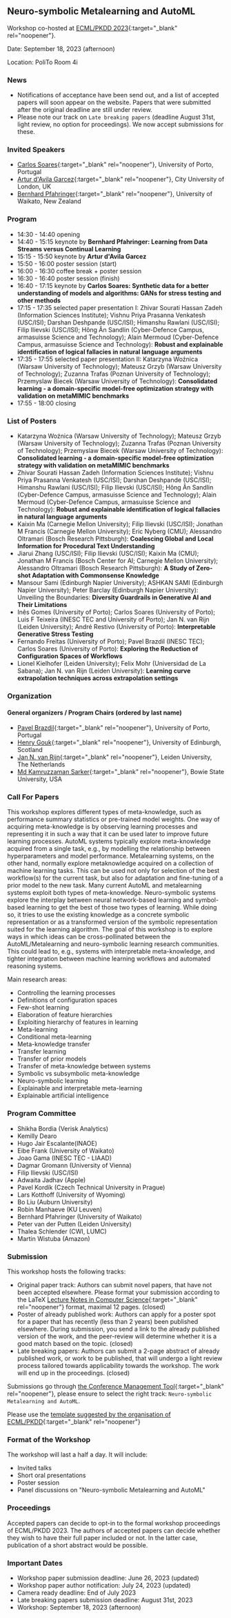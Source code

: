 ## Neuro-symbolic Metalearning and AutoML
Workshop co-hosted at [ECML/PKDD 2023](https://2023.ecmlpkdd.org/){:target="_blank" rel="noopener"}. 

Date: September 18, 2023 (afternoon)

Location: PoliTo Room 4i

### News ###

* Notifications of acceptance have been send out, and a list of accepted papers will soon appear on the website. Papers that were submitted after the original deadline are still under review. 
* Please note our track on `Late breaking papers` (deadline August 31st, light review, no option for proceedings). We now accept submissions for these. 


### Invited Speakers

* [Carlos Soares](https://sigarra.up.pt/feup/en/func_geral.formview?p_codigo=235847){:target="_blank" rel="noopener"}, University of Porto, Portugal
* [Artur d'Avila Garcez](https://www.city.ac.uk/about/people/academics/artur-davila-garcez){:target="_blank" rel="noopener"}, City University of London, UK
* [Bernhard Pfahringer](https://profiles.waikato.ac.nz/bernhard.pfahringer){:target="_blank" rel="noopener"}, University of Waikato, New Zealand


### Program 

* 14:30 - 14:40 opening
* 14:40 - 15:15 keynote by **Bernhard Pfahringer: Learning from Data Streams versus Continual Learning**
* 15:15 - 15:50 keynote by **Artur d'Avila Garcez**
* 15:50 - 16:00 poster session (start)
* 16:00 - 16:30 coffee break + poster session
* 16:30 - 16:40 poster session (finish)
* 16:40 - 17:15 keynote by **Carlos Soares: Synthetic data for a better understanding of models and algorithms: GANs for stress testing and other methods**
* 17:15 - 17:35 selected paper presentation I: Zhivar Sourati Hassan Zadeh (Information Sciences Institute); Vishnu Priya Prasanna Venkatesh (USC/ISI); Darshan Deshpande (USC/ISI); Himanshu Rawlani (USC/ISI); Filip Ilievski (USC/ISI); Hông Ân Sandlin (Cyber-Defence Campus, armasuisse Science and Technology); Alain Mermoud (Cyber-Defence Campus, armasuisse Science and Technology): **Robust and explainable identification of logical fallacies in natural language arguments**
* 17:35 - 17:55 selected paper presentation II: Katarzyna Woźnica (Warsaw University of Technology); Mateusz Grzyb (Warsaw University of Technology); Zuzanna Trafas (Poznan University of Technology); Przemyslaw Biecek (Warsaw University of Technology): **Consolidated learning - a domain-specific model-free optimization strategy with validation on metaMIMIC benchmarks**
* 17:55 - 18:00 closing


### List of Posters 

* Katarzyna Woźnica (Warsaw University of Technology); Mateusz Grzyb (Warsaw University of Technology); Zuzanna Trafas (Poznan University of Technology); Przemyslaw Biecek (Warsaw University of Technology): **Consolidated learning - a domain-specific model-free optimization strategy with validation on metaMIMIC benchmarks**
* Zhivar Sourati Hassan Zadeh (Information Sciences Institute); Vishnu Priya Prasanna Venkatesh (USC/ISI); Darshan Deshpande (USC/ISI); Himanshu Rawlani (USC/ISI); Filip Ilievski (USC/ISI); Hông Ân Sandlin (Cyber-Defence Campus, armasuisse Science and Technology); Alain Mermoud (Cyber-Defence Campus, armasuisse Science and Technology): **Robust and explainable identification of logical fallacies in natural language arguments**
* Kaixin Ma (Carnegie Mellon University); Filip Ilievski (USC/ISI); Jonathan M Francis (Carnegie Mellon University); Eric Nyberg (CMU); Alessandro Oltramari (Bosch Research Pittsburgh): **Coalescing Global and Local Information for Procedural Text Understanding**
* Jiarui Zhang (USC/ISI); Filip Ilievski (USC/ISI); Kaixin Ma (CMU); Jonathan M Francis (Bosch Center for AI; Carnegie Mellon University); Alessandro Oltramari (Bosch Research Pittsburgh): **A Study of Zero-shot Adaptation with Commonsense Knowledge**
* Mansour Sami (Edinburgh Napier University); ASHKAN SAMI (Edinburgh Napier University); Peter Barclay (Edinburgh Napier University): Unveiling the Boundaries: **Diversity Guardrails in Generative AI and Their Limitations**
* Inês Gomes (University of Porto); Carlos Soares (University of Porto); Luis F Teixeira (INESC TEC and University of Porto); Jan N. van Rijn (Leiden University); André Restivo (University of Porto): **Interpretable Generative Stress Testing**
* Fernando Freitas (University of Porto); Pavel Brazdil (INESC TEC); Carlos Soares (University of Porto): **Exploring the Reduction of Configuration Spaces of Workflows**
* Lionel Kielhofer (Leiden University); Felix Mohr (Universidad de La Sabana); Jan N. van Rijn (Leiden University): **Learning curve extrapolation techniques across extrapolation settings**

### Organization

#### General organizers / Program Chairs (ordered by last name)
* [Pavel Brazdil](http://www.liaad.up.pt/area/pbrazdil/pavel-brazdil){:target="_blank" rel="noopener"}, University of Porto, Portugal
* [Henry Gouk](https://www.henrygouk.com/){:target="_blank" rel="noopener"}, University of Edinburgh, Scotland
* [Jan N. van Rijn](https://www.universiteitleiden.nl/en/staffmembers/jan-van-rijn){:target="_blank" rel="noopener"}, Leiden University, The Netherlands
* [Md Kamruzzaman Sarker](https://mdkzaman.com/){:target="_blank" rel="noopener"}, Bowie State University, USA


### Call For Papers
This workshop explores different types of meta-knowledge, such as performance summary statistics or pre-trained model weights. 
One way of acquiring meta-knowledge is by observing learning processes and representing it in such a way that it can be used later to improve future learning processes. 
AutoML systems typically explore meta-knowledge acquired from a single task, e.g., by modelling the relationship between hyperparameters and model performance. 
Metalearning systems, on the other hand, normally explore metaknowledge acquired on a collection of machine learning tasks. 
This can be used not only for selection of the best workflow(s) for the current task, but also for adaptation and fine-tuning of a prior model to the new task. 
Many current AutoML and metalearning systems exploit both types of meta-knowledge. 
Neuro-symbolic systems explore the interplay between neural network-based learning and symbol-based learning to get the best of those two types of learning. 
While doing so, it tries to use the existing knowledge as a concrete symbolic representation or as a transformed version of the symbolic representation suited for the learning algorithm. 
The goal of this workshop is to explore ways in which ideas can be cross-pollinated between the AutoML/Metalearning and neuro-symbolic learning research communities. 
This could lead to, e.g., systems with interpretable meta-knowledge, and tighter integration between machine learning workflows and automated reasoning systems. 

Main research areas:

* Controlling the learning processes
* Definitions of configuration spaces
* Few-shot learning
* Elaboration of feature hierarchies
* Exploiting hierarchy of features in learning
* Meta-learning
* Conditional meta-learning
* Meta-knowledge transfer
* Transfer learning
* Transfer of prior models
* Transfer of meta-knowledge between systems
* Symbolic vs subsymbolic meta-knowledge
* Neuro-symbolic learning 
* Explainable and interpretable meta-learning
* Explainable artificial intelligence

### Program Committee

* Shikha Bordia (Verisk Analytics)
* Kemilly Dearo
* Hugo Jair Escalante(INAOE)
* Eibe Frank (University of Waikato)
* Joao Gama (INESC TEC - LIAAD)
* Dagmar Gromann (University of Vienna)
* Filip Ilievski (USC/ISI)
* Adwaita Jadhav (Apple)
* Pavel Kordík (Czech Technical University in Prague)
* Lars Kotthoff (University of Wyoming)
* Bo Liu (Auburn University)
* Robin Manhaeve (KU Leuven)
* Bernhard Pfahringer (University of Waikato)
* Peter van der Putten (Leiden University)
* Thalea Schlender (CWI, LUMC)
* Martin Wistuba (Amazon)

### Submission

This workshop hosts the following tracks:

* Original paper track: Authors can submit novel papers, that have not been accepted elsewhere. Please format your submission according to the LaTeX [Lecture Notes in Computer Science](https://www.springer.com/gp/computer-science/lncs){:target="_blank" rel="noopener"} format, maximal 12 pages. (closed)
* Poster of already published work: Authors can apply for a poster spot for a paper that has recently (less than 2 years) been published elsewhere. During submission, you send a link to the already published version of the work, and the peer-review will determine whether it is a good match based on the topic. (closed)
* Late breaking papers: Authors can submit a 2-page abstract of already published work, or work to be published, that will undergo a light review process tailored towards applicability towards the workshop. The work will end up in the proceedings. (closed)

Submissions go through [the Conference Management Tool](https://cmt3.research.microsoft.com/ECMLPKDDworkshop2023/){:target="_blank" rel="noopener"}, please ensure to select the right track: `Neuro-symbolic Metalearning and AutoML`. 

Please use the [template suggested by the organisation of ECML/PKDD](https://resource-cms.springernature.com/springer-cms/rest/v1/content/19238648/data/v6){:target="_blank" rel="noopener"}

### Format of the Workshop

The workshop will last a half a day. It will include: 

* Invited talks
* Short oral presentations
* Poster session 
* Panel discussions on "Neuro-symbolic Metalearning and AutoML"

### Proceedings

Accepted papers can decide to opt-in to the formal workshop proceedings of ECML/PKDD 2023. The authors of accepted papers can decide whether they wish to have their full paper included or not. In the latter case, publication of a short abstract would be possible.

### Important Dates

* Workshop paper submission deadline: June 26, 2023 (updated)
* Workshop paper author notification: July 24, 2023 (updated)
* Camera ready deadline: End of July 2023
* Late breaking papers submission deadline: August 31st, 2023
* Workshop: September 18, 2023 (afternoon)
